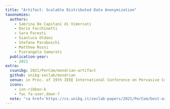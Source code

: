 ```yaml
---
title: "Artifact: Scalable Distributed Data Anonymization"
taxonomies:
  authors:
    - Sabrina De Capitani di Vimercati
    - Dario Facchinetti
    - Sara Foresti
    - Gianluca Oldani
    - Stefano Paraboschi
    - Matthew Rossi
    - Pierangela Samarati
  publication-year:
    - 2021
extra:
  csunibg: 2021/PerCom/mondrian-artifact
  github: unibg-seclab/mondrian
  venue: in Proc. of 19th IEEE International Conference on Pervasive Computing and Communications (PerCom), Kassel, Germany. March 22-26, 2021
  icons:
    - ion-ribbon-b
    - fac fa-user,down-7
  note: "<a href='https://cs.unibg.it/seclab-papers/2021/PerCom/best-artifact-award-certificate.pdf'><u>IEEE PerCom'21 Best Artifact Award</u></a>"
---
```

